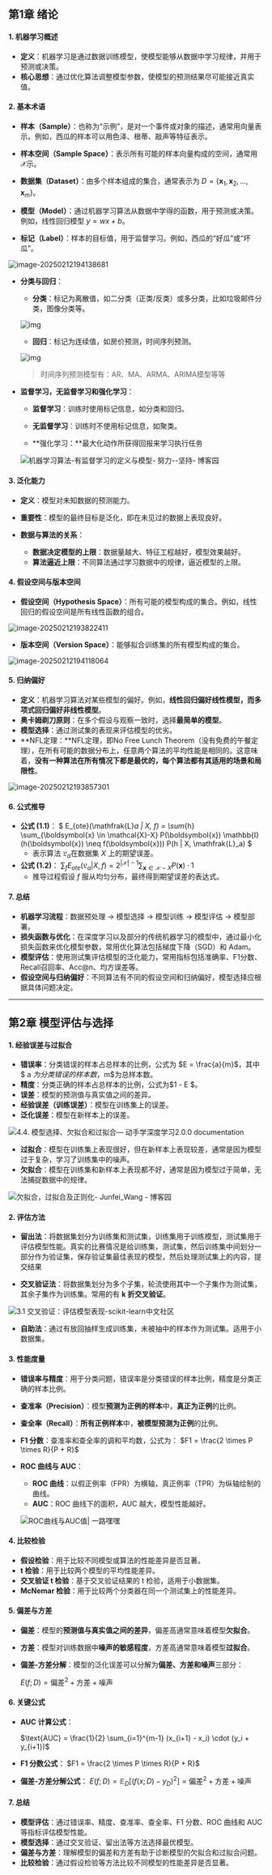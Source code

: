 ## 第1章 绪论

#### 1. **机器学习概述**
- **定义**：机器学习是通过数据训练模型，使模型能够从数据中学习规律，并用于预测或决策。
- **核心思想**：通过优化算法调整模型参数，使模型的预测结果尽可能接近真实值。

#### 2. **基本术语**
- **样本（Sample）**：也称为“示例”，是对一个事件或对象的描述，通常用向量表示。例如，西瓜的样本可以用色泽、根蒂、敲声等特征表示。
- **样本空间（Sample Space）**：表示所有可能的样本向量构成的空间，通常用 $\mathcal{X}$示。

- **数据集（Dataset）**：由多个样本组成的集合，通常表示为 $D = \{\boldsymbol{x}_1, \boldsymbol{x}_2, \dots, \boldsymbol{x}_m\}$。
- **模型（Model）**：通过机器学习算法从数据中学得的函数，用于预测或决策。例如，线性回归模型  $y = wx + b$。
- **标记（Label）**：样本的目标值，用于监督学习。例如，西瓜的“好瓜”或“坏瓜”。

![image-20250212194138681](../深度学习苹果书教材/assets/image-20250212194138681.png)

- **分类与回归**：

  - **分类**：标记为离散值，如二分类（正类/反类）或多分类，比如垃圾邮件分类，图像分类等。

  ![img](../深度学习苹果书教材/assets/1WA9aceQugVlBS81r2a7Snw.png)

  - **回归**：标记为连续值，如房价预测，时间序列预测。

  ![img](../深度学习苹果书教材/assets/l352G.png)

  > 时间序列预测模型有：AR、MA、ARMA、ARIMA模型等等
- **监督学习，无监督学习和强化学习**：

  - **监督学习**：训练时使用标记信息，如分类和回归。

  - **无监督学习**：训练时不使用标记信息，如聚类。
  - **强化学习：**最大化动作所获得回报来学习执行任务

  ![机器学习算法-有监督学习的定义与模型- 努力--坚持- 博客园](../深度学习苹果书教材/assets/527658-20230124210635723-224662728.png)

#### 3. **泛化能力**
- **定义**：模型对未知数据的预测能力。
- **重要性**：模型的最终目标是泛化，即在未见过的数据上表现良好。

- **数据与算法的关系**：
  - **数据决定模型的上限**：数据量越大、特征工程越好，模型效果越好。
  - **算法逼近上限**：不同算法通过学习数据中的规律，逼近模型的上限。

#### 4. **假设空间与版本空间**
- **假设空间（Hypothesis Space）**：所有可能的模型构成的集合。例如，线性回归的假设空间是所有线性函数的组合。

![image-20250212193822411](../深度学习苹果书教材/assets/image-20250212193822411.png)

- **版本空间（Version Space）**：能够拟合训练集的所有模型构成的集合。

![image-20250212194118064](../深度学习苹果书教材/assets/image-20250212194118064.png)

#### 5. **归纳偏好**
- **定义**：机器学习算法对某些模型的偏好。例如，**线性回归偏好线性模型，而多项式回归偏好非线性模型**。
- **奥卡姆剃刀原则**：在多个假设与观察一致时，选择**最简单的模型**。
- **模型选择**：通过测试集的表现来评估模型的优劣。
- **NFL定理：**NFL定理，即No Free Lunch Theorem（没有免费的午餐定理），在所有可能的数据分布上，任意两个算法的平均性能是相同的。这意味着，**没有一种算法在所有情况下都是最优的，每个算法都有其适用的场景和局限性**。

![image-20250212193857301](../深度学习苹果书教材/assets/image-20250212193857301.png)

#### 6. **公式推导**
- **公式 (1.1)**：
  $
  E_{ote}(\mathfrak{L}_a | X, f) = \sum_{h} \sum_{\boldsymbol{x} \in \mathcal{X}-X} P(\boldsymbol{x}) \mathbb{I}(h(\boldsymbol{x}) \neq f(\boldsymbol{x})) P(h | X, \mathfrak{L}_a)
  $
  - 表示算法 $\mathfrak{L}_a$在数据集 $X$ 上的期望误差。
- **公式 (1.2)**：
  $\sum_{f} E_{ote}(\mathfrak{L}_a | X, f) = 2^{|\mathcal{X}|-1} \sum_{\boldsymbol{x} \in \mathcal{X}-X} P(\boldsymbol{x}) \cdot 1$
  - 推导过程假设 $f$ 服从均匀分布，最终得到期望误差的表达式。

#### 7. **总结**
- **机器学习流程**：数据预处理 → 模型选择 → 模型训练 → 模型评估 → 模型部署。
- **损失函数与优化**：在深度学习以及部分的传统机器学习的模型中，通过最小化损失函数来优化模型参数，常用优化算法包括梯度下降（SGD）和 Adam。
- **模型评估**：使用测试集评估模型的泛化能力，常用指标包括准确率、F1分数、Recall召回率、Acc@n、均方误差等。
- **假设空间与归纳偏好**：不同算法有不同的假设空间和归纳偏好，模型选择应根据具体问题决定。

---



## 第2章 模型评估与选择

#### 1. **经验误差与过拟合**
- **错误率**：分类错误的样本占总样本的比例，公式为 $E = \frac{a}{m}$，其中$ a $为分类错误的样本数，$m$为总样本数。
- **精度**：分类正确的样本占总样本的比例，公式为$1 - E $。
- **误差**：模型的预测值与真实值之间的差异。
- **经验误差（训练误差）**：模型在训练集上的误差。
- **泛化误差**：模型在新样本上的误差。

![4.4. 模型选择、欠拟合和过拟合— 动手学深度学习2.0.0 documentation](https://zh.d2l.ai/_images/capacity-vs-error.svg)

- **过拟合**：模型在训练集上表现很好，但在新样本上表现较差，通常是因为模型过于复杂，学习了训练集中的噪声。
- **欠拟合**：模型在训练集和新样本上表现都不好，通常是因为模型过于简单，无法捕捉数据中的规律。

![欠拟合，过拟合及正则化- Junfei_Wang - 博客园](../深度学习苹果书教材/assets/1155267-20170612101011400-1482615894.png)

#### 2. **评估方法**
- **留出法**：将数据集划分为训练集和测试集，训练集用于训练模型，测试集用于评估模型性能。真实的比赛情况是给训练集，测试集，然后训练集中间划分一部分作为验证集，保存验证集最佳表现的模型，然后处理测试集上的内容，提交结果

- **交叉验证法**：将数据集划分为多个子集，轮流使用其中一个子集作为测试集，其余子集作为训练集。常用的有 **k 折交叉验证**。

![3.1 交叉验证：评估模型表现-scikit-learn中文社区](../深度学习苹果书教材/assets/d867ce333dbd30647e59d7c4771e7d1f.png)

- **自助法**：通过有放回抽样生成训练集，未被抽中的样本作为测试集。适用于小数据集。

#### 3. **性能度量**
- **错误率与精度**：用于分类问题，错误率是分类错误的样本比例，精度是分类正确的样本比例。

- **查准率（Precision）**：模型**预测为正例的样本**中，**真正为正例**的比例。

- **查全率（Recall）**：**所有正例样本**中，**被模型预测为正例**的比例。

- **F1 分数**：查准率和查全率的调和平均数，公式为：
  $F1 = \frac{2 \times P \times R}{P + R}$
  
- **ROC 曲线与 AUC**：
  - **ROC 曲线**：以假正例率（FPR）为横轴，真正例率（TPR）为纵轴绘制的曲线。
  - **AUC**：ROC 曲线下的面积，AUC 越大，模型性能越好。
  
  ![ROC曲线与AUC值| 一路嘿嘿](../深度学习苹果书教材/assets/roc.png)

#### 4. **比较检验**
- **假设检验**：用于比较不同模型或算法的性能差异是否显著。
- **t 检验**：用于比较两个模型的平均性能差异。
- **交叉验证 t 检验**：基于交叉验证结果的 t 检验，适用于小数据集。
- **McNemar 检验**：用于比较两个分类器在同一个测试集上的性能差异。

#### 5. **偏差与方差**
- **偏差**：模型的**预测值与真实值之间的差异**，偏差高通常意味着模型**欠拟合**。

- **方差**：模型对训练数据中**噪声的敏感程度**，方差高通常意味着模型**过拟合**。

- **偏差-方差分解**：模型的泛化误差可以分解为**偏差、方差和噪声**三部分：
  
  $E(f; D) = \text{偏差}^2 + \text{方差} + \text{噪声}$

#### 6. **关键公式**
- **AUC 计算公式**：
  
  $\text{AUC} = \frac{1}{2} \sum_{i=1}^{m-1} (x_{i+1} - x_i) \cdot (y_i + y_{i+1})$
  
- **F1 分数公式**：
  $F1 = \frac{2 \times P \times R}{P + R}$
  
- **偏差-方差分解公式**：
  $E(f; D) = \mathbb{E}_D \left[ (f(x; D) - y_D)^2 \right] = \text{偏差}^2 + \text{方差} + \text{噪声}$

#### 7. **总结**
- **模型评估**：通过错误率、精度、查准率、查全率、F1 分数、ROC 曲线和 AUC 等指标评估模型性能。
- **模型选择**：通过交叉验证、留出法等方法选择最优模型。
- **偏差与方差**：理解模型的偏差和方差有助于诊断模型的欠拟合和过拟合问题。
- **比较检验**：通过假设检验等方法比较不同模型的性能差异是否显著。
